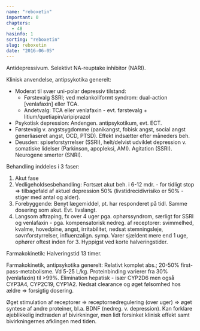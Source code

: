 ```yaml
---
name: "reboxetin"
important: 0
chapters:
  - 48
hasinfo: 1
sorting: "reboxetin"
slug: reboxetin
date: "2016-06-05"
---
```


Antidepressivum. Selektivt NA-reuptake inhibitor (NARI).

Klinisk anvendelse, antipsykotika generelt: <ul><li>Moderat til svær uni-polar
depressiv tilstand: <ul><li>Førstevalg SSRI; ved melankoliformt syndrom:
dual-action [venlafaxin] eller TCA.</li><li>Andetvalg: TCA eller venlafaxin -
evt. førstevalg + litium/quetiapin/aripiprazol</li></ul></li><li>Psykotisk
depression: Andengen. antipsykotikum, evt. ECT.</li><li>Førstevalg v.
angstsygdomme (panikangst, fobisk angst, social angst generliaseret angst, OCD,
PTSD). Effekt indsætter efter måneders beh.</li><li>Deusden: spiseforstyrrelser
(SSRI), helt/delvist udviklet depression v. somatiske lidelser (Parkinson,
apopleksi, AMI). Agitation (SSRI). Neurogene smerter (SNRI).</li></ul>

Behandling inddeles i 3 faser:<ol><li>Akut
fase</li><li>Vedligeholdsesbehandling: Fortsæt akut beh. i 6-12 mdr. - for
tidligt stop => tilbagefald af aktuel depression 50% (livstidrecidivrisiko er
50% - stiger med antal og alder).</li><li>Forebyggende: Benyt lægemiddel, pt.
har responderet på tidl. Samme dosering som akut. Evt.
livslangt.</li><li>Langsom aftraping, fx over 4 uger pga. ophørssyndrom, særligt
for SSRI og venlafaxin - pga. kompensatorisk nedreg. af receptorer: svimmelhed,
kvalme, hovedpine, angst, irritabilitet, nedsat stemningsleje,
søvnforstyrrelser, influenzalign. symp. Varer sjældent mere end 1 uge, ophører
oftest inden for 3. Hyppigst ved korte halveringstider.</li></ol>

Farmakokinetik: Halveringstid 13 timer.

Farmakokinetik, antipsykotika generelt: Relativt komplet abs.; 20-50%
first-pass-metabolisme. Vd 5-25 L/kg. Proteinbinding varierer fra 30%
(venlafaxin) til >99%. Elimination hepatisk - især CYP2D6 men også CYP3A4,
CYP2C19, CYP1A2. Nedsat clearance og øget følsomhed hos ældre => forsigtig
dosering.

Øget stimulation af receptorer => receptornedregulering (over uger) => øget
syntese af andre proteiner, bl.a. BDNF (nedreg. v. depression). Kan forklare
øjeblikkelig indtræden af bivirkninger, men lidt forsinket klinisk effekt samt
bivirkningernes afklingen med tiden.
